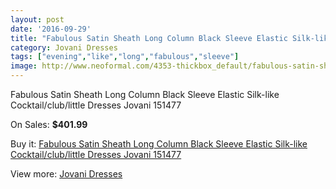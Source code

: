 ```yaml
---
layout: post
date: '2016-09-29'
title: "Fabulous Satin Sheath Long Column Black Sleeve Elastic Silk-like Cocktail/club/little Dresses Jovani 151477"
category: Jovani Dresses
tags: ["evening","like","long","fabulous","sleeve"]
image: http://www.neoformal.com/4353-thickbox_default/fabulous-satin-sheath-long-column-black-sleeve-elastic-silk-like-cocktail-club-little-dresses-jovani-151477.jpg
---
```

Fabulous Satin Sheath Long Column Black Sleeve Elastic Silk-like Cocktail/club/little Dresses Jovani 151477

On Sales: **$401.99**
<a href="https://www.neoformal.com/en/jovani-dresses/1624-fabulous-satin-sheath-long-column-black-sleeve-elastic-silk-like-cocktail-club-little-dresses-jovani-151477.html"><amp-img layout="responsive" width="600" height="600" src="//www.neoformal.com/4353-thickbox_default/fabulous-satin-sheath-long-column-black-sleeve-elastic-silk-like-cocktail-club-little-dresses-jovani-151477.jpg" alt="Fabulous Satin Sheath Long Column Black Sleeve Elastic Silk-like Cocktail/club/little Dresses Jovani 151477 0" /></a>
<a href="https://www.neoformal.com/en/jovani-dresses/1624-fabulous-satin-sheath-long-column-black-sleeve-elastic-silk-like-cocktail-club-little-dresses-jovani-151477.html"><amp-img layout="responsive" width="600" height="600" src="//www.neoformal.com/4354-thickbox_default/fabulous-satin-sheath-long-column-black-sleeve-elastic-silk-like-cocktail-club-little-dresses-jovani-151477.jpg" alt="Fabulous Satin Sheath Long Column Black Sleeve Elastic Silk-like Cocktail/club/little Dresses Jovani 151477 1" /></a>
<a href="https://www.neoformal.com/en/jovani-dresses/1624-fabulous-satin-sheath-long-column-black-sleeve-elastic-silk-like-cocktail-club-little-dresses-jovani-151477.html"><amp-img layout="responsive" width="600" height="600" src="//www.neoformal.com/4355-thickbox_default/fabulous-satin-sheath-long-column-black-sleeve-elastic-silk-like-cocktail-club-little-dresses-jovani-151477.jpg" alt="Fabulous Satin Sheath Long Column Black Sleeve Elastic Silk-like Cocktail/club/little Dresses Jovani 151477 2" /></a>

Buy it: [Fabulous Satin Sheath Long Column Black Sleeve Elastic Silk-like Cocktail/club/little Dresses Jovani 151477](https://www.neoformal.com/en/jovani-dresses/1624-fabulous-satin-sheath-long-column-black-sleeve-elastic-silk-like-cocktail-club-little-dresses-jovani-151477.html "Fabulous Satin Sheath Long Column Black Sleeve Elastic Silk-like Cocktail/club/little Dresses Jovani 151477")

View more: [Jovani Dresses](https://www.neoformal.com/en/15-jovani-dresses "Jovani Dresses")